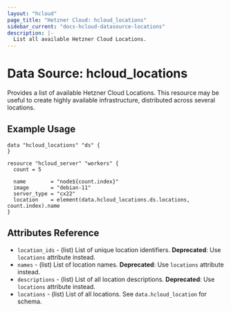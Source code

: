 ```yaml
---
layout: "hcloud"
page_title: "Hetzner Cloud: hcloud_locations"
sidebar_current: "docs-hcloud-datasource-locations"
description: |-
  List all available Hetzner Cloud Locations.
---
```

# Data Source: hcloud_locations
Provides a list of available Hetzner Cloud Locations.
This resource may be useful to create highly available infrastructure, distributed across several locations.

## Example Usage
```hcl
data "hcloud_locations" "ds" {
}

resource "hcloud_server" "workers" {
  count = 5

  name        = "node${count.index}"
  image       = "debian-11"
  server_type = "cx22"
  location    = element(data.hcloud_locations.ds.locations, count.index).name
}
```

## Attributes Reference
- `location_ids` - (list) List of unique location identifiers. **Deprecated**: Use `locations` attribute instead.
- `names` - (list) List of location names. **Deprecated**: Use `locations` attribute instead.
- `descriptions` - (list) List of all location descriptions. **Deprecated**: Use `locations` attribute instead.
- `locations` - (list) List of all locations. See `data.hcloud_location` for schema.

